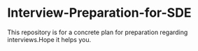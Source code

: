 # Interview-Preparation-for-SDE
This repository is for a concrete plan for preparation regarding interviews.Hope it helps you. 

